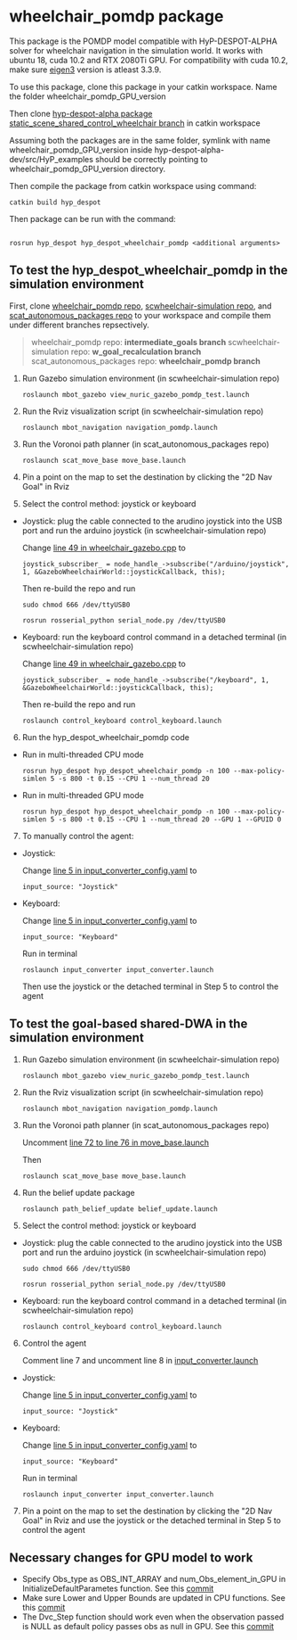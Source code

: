 # wheelchair_pomdp package

This package is the POMDP model compatible with HyP-DESPOT-ALPHA solver for wheelchair navigation in the simulation world. It works with ubuntu 18, cuda 10.2 and RTX 2080Ti GPU.
For compatibility with cuda 10.2, make sure [eigen3](https://eigen.tuxfamily.org/dox/GettingStarted.html) version is atleast 3.3.9.

To use this package, clone this package in your catkin workspace. Name the folder wheelchair_pomdp_GPU_version 

Then clone [hyp-despot-alpha package static_scene_shared_control_wheelchair branch](https://github.com/ntu-rris/hyp-despot-alpha-dev/tree/static_scene_shared_control_wheelchair) in catkin workspace

Assuming both the packages are in the same folder, symlink with name wheelchair_pomdp_GPU_version inside hyp-despot-alpha-dev/src/HyP_examples should be correctly pointing to wheelchair_pomdp_GPU_version directory.


Then compile the package from catkin workspace using command:
```
catkin build hyp_despot

```

Then package can be run with the command:
```

rosrun hyp_despot hyp_despot_wheelchair_pomdp <additional arguments>

```
## To test the hyp_despot_wheelchair_pomdp in the simulation environment

First, clone [wheelchair_pomdp repo](https://github.com/ntu-rris/wheelchair_pomdp/tree/intermediate_goals), [scwheelchair-simulation repo](https://github.com/ntu-rris/scwheelchair-simulation/tree/w_goal_recalculation), and [scat_autonomous_packages repo](https://github.com/ntu-rris/scat_autonomous_packages/tree/wheelchair_pomdp) to your workspace and compile them under different branches repsectively.

> wheelchair_pomdp repo: **intermediate_goals branch**
> scwheelchair-simulation repo: **w_goal_recalculation branch**
> scat_autonomous_packages repo: **wheelchair_pomdp branch**

1. Run Gazebo simulation environment (in scwheelchair-simulation repo)

    `roslaunch mbot_gazebo view_nuric_gazebo_pomdp_test.launch`

2. Run the Rviz visualization script (in scwheelchair-simulation repo)

    `roslaunch mbot_navigation navigation_pomdp.launch`

3. Run the Voronoi path planner (in scat_autonomous_packages repo)

    `roslaunch scat_move_base move_base.launch`

4. Pin a point on the map to set the destination by clicking the "2D Nav Goal" in Rviz

5. Select the control method: joystick or keyboard

* Joystick: plug the cable connected to the arudino joystick into the USB port and run the arduino joystick (in scwheelchair-simulation repo)

  Change [line 49 in wheelchair_gazebo.cpp](https://github.com/ntu-rris/wheelchair_pomdp/blob/intermediate_goals/src/wheelchair_gazebo.cpp#L49) to 
  
  `joystick_subscriber_ = node_handle_->subscribe("/arduino/joystick", 1, &GazeboWheelchairWorld::joystickCallback, this);`

  Then re-build the repo and run

  `sudo chmod 666 /dev/ttyUSB0`

  `rosrun rosserial_python serial_node.py /dev/ttyUSB0`

* Keyboard: run the keyboard control command in a detached terminal (in scwheelchair-simulation repo)

  Change [line 49 in wheelchair_gazebo.cpp](https://github.com/ntu-rris/wheelchair_pomdp/blob/intermediate_goals/src/wheelchair_gazebo.cpp#L49) to 
  
  `joystick_subscriber_ = node_handle_->subscribe("/keyboard", 1, &GazeboWheelchairWorld::joystickCallback, this);`

  Then re-build the repo and run

  `roslaunch control_keyboard control_keyboard.launch`

6. Run the hyp_despot_wheelchair_pomdp code

* Run in multi-threaded CPU mode

  `rosrun hyp_despot hyp_despot_wheelchair_pomdp -n 100 --max-policy-simlen 5 -s 800 -t 0.15 --CPU 1 --num_thread 20`

* Run in multi-threaded GPU mode

  `rosrun hyp_despot hyp_despot_wheelchair_pomdp -n 100 --max-policy-simlen 5 -s 800 -t 0.15 --CPU 1 --num_thread 20 --GPU 1 --GPUID 0`

7. To manually control the agent:

* Joystick:
  
  Change [line 5 in input_converter_config.yaml](https://github.com/ntu-rris/scwheelchair-simulation/blob/w_goal_recalculation/input_converter/config/input_converter_config.yaml#L5) to 
  
  `input_source: "Joystick"`

* Keyboard:
  
  Change [line 5 in input_converter_config.yaml](https://github.com/ntu-rris/scwheelchair-simulation/blob/w_goal_recalculation/input_converter/config/input_converter_config.yaml#L5) to 
  
  `input_source: "Keyboard"`

  Run in terminal 

  `roslaunch input_converter input_converter.launch`

  Then use the joystick or the detached terminal in Step 5 to control the agent



## To test the goal-based shared-DWA in the simulation environment

1. Run Gazebo simulation environment (in scwheelchair-simulation repo)

    `roslaunch mbot_gazebo view_nuric_gazebo_pomdp_test.launch`

2. Run the Rviz visualization script (in scwheelchair-simulation repo)

    `roslaunch mbot_navigation navigation_pomdp.launch`

3. Run the Voronoi path planner (in scat_autonomous_packages repo)

    Uncomment [line 72 to line 76 in move_base.launch](https://github.com/ntu-rris/scat_autonomous_packages/blob/wheelchair_pomdp/scat_move_base/launch/move_base.launch#L72)

    Then

    `roslaunch scat_move_base move_base.launch`

4. Run the belief update package

    `roslaunch path_belief_update belief_update.launch`

5. Select the control method: joystick or keyboard

* Joystick: plug the cable connected to the arudino joystick into the USB port and run the arduino joystick (in scwheelchair-simulation repo)

  `sudo chmod 666 /dev/ttyUSB0`

  `rosrun rosserial_python serial_node.py /dev/ttyUSB0`

* Keyboard: run the keyboard control command in a detached terminal (in scwheelchair-simulation repo)

  `roslaunch control_keyboard control_keyboard.launch`

6. Control the agent

    Comment line 7 and uncomment line 8 in [input_converter.launch](https://github.com/ntu-rris/scwheelchair-simulation/blob/w_goal_recalculation/input_converter/launch/input_converter.launch#L7)

* Joystick:
  
  Change [line 5 in input_converter_config.yaml](https://github.com/ntu-rris/scwheelchair-simulation/blob/w_goal_recalculation/input_converter/config/input_converter_config.yaml#L5) to 
  
  `input_source: "Joystick"`

* Keyboard:
  
  Change [line 5 in input_converter_config.yaml](https://github.com/ntu-rris/scwheelchair-simulation/blob/w_goal_recalculation/input_converter/config/input_converter_config.yaml#L5) to 
  
  `input_source: "Keyboard"`

  Run in terminal 

  `roslaunch input_converter input_converter.launch`

7. Pin a point on the map to set the destination by clicking the "2D Nav Goal" in Rviz and use the joystick or the detached terminal in Step 5 to control the agent
  
## Necessary changes for GPU model to work
* Specify Obs_type as OBS_INT_ARRAY and num_Obs_element_in_GPU in InitializeDefaultParametes function. See this [commit](https://github.com/ntu-rris/wheelchair_pomdp/commit/a957e769120b32f54953b7324ce19bd483aaf1a6)
* Make sure Lower and Upper Bounds are updated in CPU functions. See this [commit](https://github.com/ntu-rris/wheelchair_pomdp/commit/0d0fa130f45c3d90bcbba1f35a4d17deb367d025)
* The Dvc_Step function should work even when the observation passed is NULL as default policy passes obs as null in GPU. See this [commit](https://github.com/ntu-rris/wheelchair_pomdp/commit/a901b994d3d95bbba6b058a80a8f86ef6abb58c4)
  
